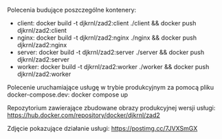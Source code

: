 Polecenia budujące poszczególne kontenery:
- client: docker build -t djkrnl/zad2:client ./client && docker push djkrnl/zad2:client
- nginx: docker build -t djkrnl/zad2:nginx ./nginx && docker push djkrnl/zad2:nginx
- server: docker build -t djkrnl/zad2:server ./server && docker push djkrnl/zad2:server
- worker: docker build -t djkrnl/zad2:worker ./worker && docker push djkrnl/zad2:worker

Polecenie uruchamiające usługę w trybie produkcyjnym za pomocą pliku docker-compose.dev:
docker compose up

Repozytorium zawierające zbudowane obrazy produkcyjnej wersji usługi:
https://hub.docker.com/repository/docker/djkrnl/zad2

Zdjęcie pokazujące działanie usługi: https://postimg.cc/7JVXSmGX